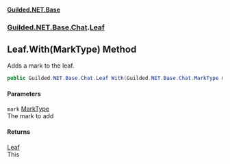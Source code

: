 
#### [Guilded.NET.Base](index 'index')
### [Guilded.NET.Base.Chat](index#Guilded_NET_Base_Chat 'Guilded.NET.Base.Chat').[Leaf](Leaf 'Guilded.NET.Base.Chat.Leaf')
## Leaf.With(MarkType) Method
Adds a mark to the leaf.  
```csharp
public Guilded.NET.Base.Chat.Leaf With(Guilded.NET.Base.Chat.MarkType mark);
```

#### Parameters
<a name='Guilded_NET_Base_Chat_Leaf_With(Guilded_NET_Base_Chat_MarkType)_mark'></a>
`mark` [MarkType](MarkType 'Guilded.NET.Base.Chat.MarkType')  
The mark to add
  

#### Returns
[Leaf](Leaf 'Guilded.NET.Base.Chat.Leaf')  
This
